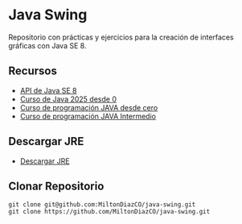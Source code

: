 # Java Swing

Repositorio con prácticas y ejercicios para la creación de interfaces gráficas con Java SE 8.

## Recursos
- [API de Java SE 8](https://docs.oracle.com/javase/8/docs/api/)
- [Curso de Java 2025 desde 0](https://www.youtube.com/playlist?list=PLU8oAlHdN5BktAXdEVCLUYzvDyqRQJ2lk)
- [Curso de programación JAVA desde cero](https://www.youtube.com/playlist?list=PLyvsggKtwbLX9LrDnl1-K6QtYo7m0yXWB)
- [Curso de programación JAVA Intermedio](https://www.youtube.com/playlist?list=PLyvsggKtwbLXEZjb8HrNTbWesTKIfpNak)


## Descargar JRE
- [Descargar JRE](https://java.com/es/)

## Clonar Repositorio
```git
git clone git@github.com:MiltonDiazCO/java-swing.git
git clone https://github.com/MiltonDiazCO/java-swing.git
```
